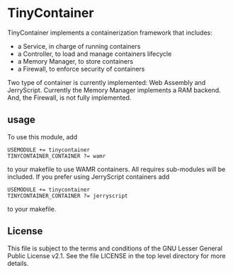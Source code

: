 # TinyContainer

TinyContainer implements a containerization framework that includes:

- a Service, in charge of running containers
- a Controller, to load and manage containers lifecycle
- a Memory Manager, to store containers
- a Firewall, to enforce security of containers

Two type of container is currently implemented: Web Assembly and JerryScript.
Currently the Memory Manager implements a RAM backend.
And, the Firewall, is not fully implemented.

## usage

To use this module, add

```
USEMODULE += tinycontainer
TINYCONTAINER_CONTAINER ?= wamr
```

to your makefile to use WAMR containers. All requires sub-modules will be included.
If you prefer using JerryScript containers add

```
USEMODULE += tinycontainer
TINYCONTAINER_CONTAINER ?= jerryscript
```

to your makefile.

## License

This file is subject to the terms and conditions of the GNU Lesser
General Public License v2.1. See the file LICENSE in the top level
directory for more details.
